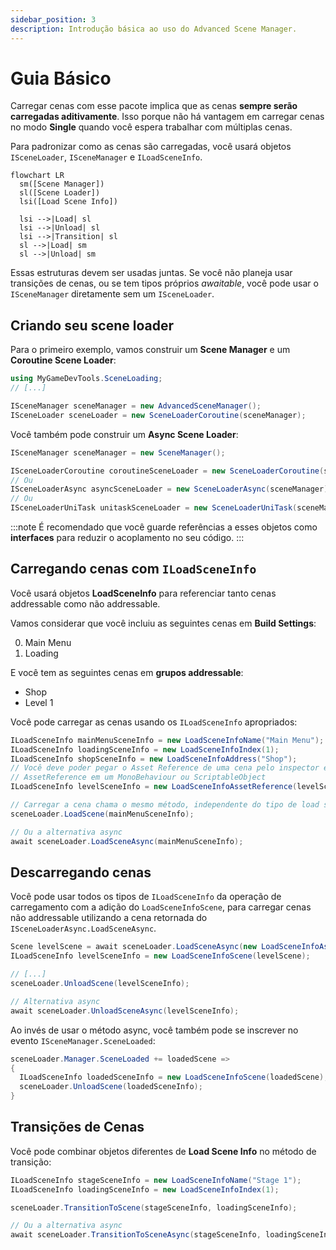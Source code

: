 ```yaml
---
sidebar_position: 3
description: Introdução básica ao uso do Advanced Scene Manager.
---
```


# Guia Básico

Carregar cenas com esse pacote implica que as cenas **sempre serão carregadas aditivamente**. Isso porque não há vantagem em carregar cenas no modo **Single** quando você espera trabalhar com múltiplas cenas.

Para padronizar como as cenas são carregadas, você usará objetos `ISceneLoader`, `ISceneManager` e `ILoadSceneInfo`.

```mermaid
flowchart LR
  sm([Scene Manager])
  sl([Scene Loader])
  lsi([Load Scene Info])

  lsi -->|Load| sl
  lsi -->|Unload| sl
  lsi -->|Transition| sl
  sl -->|Load| sm
  sl -->|Unload| sm
```

Essas estruturas devem ser usadas juntas. Se você não planeja usar transições de cenas, ou se tem tipos próprios _awaitable_, você pode usar o `ISceneManager` diretamente sem um `ISceneLoader`.

## Criando seu scene loader

Para o primeiro exemplo, vamos construir um **Scene Manager** e um **Coroutine Scene Loader**:

```cs
using MyGameDevTools.SceneLoading;
// [...]

ISceneManager sceneManager = new AdvancedSceneManager();
ISceneLoader sceneLoader = new SceneLoaderCoroutine(sceneManager);
```

Você também pode construir um **Async Scene Loader**:

```cs
ISceneManager sceneManager = new SceneManager();

ISceneLoaderCoroutine coroutineSceneLoader = new SceneLoaderCoroutine(sceneManager);
// Ou
ISceneLoaderAsync asyncSceneLoader = new SceneLoaderAsync(sceneManager);
// Ou
ISceneLoaderUniTask unitaskSceneLoader = new SceneLoaderUniTask(sceneManager);
```

:::note
É recomendado que você guarde referências a esses objetos como **interfaces** para reduzir o acoplamento no seu código.
:::

## Carregando cenas com `ILoadSceneInfo`

Você usará objetos **LoadSceneInfo** para referenciar tanto cenas addressable como não addressable.

Vamos considerar que você incluiu as seguintes cenas em **Build Settings**:

0. Main Menu
1. Loading

E você tem as seguintes cenas em **grupos addressable**:

* Shop
* Level 1

Você pode carregar as cenas usando os `ILoadSceneInfo` apropriados:

```cs
ILoadSceneInfo mainMenuSceneInfo = new LoadSceneInfoName("Main Menu");
ILoadSceneInfo loadingSceneInfo = new LoadSceneInfoIndex(1);
ILoadSceneInfo shopSceneInfo = new LoadSceneInfoAddress("Shop");
// Você deve poder pegar o Asset Reference de uma cena pelo inspector expondo um
// AssetReference em um MonoBehaviour ou ScriptableObject
ILoadSceneInfo levelSceneInfo = new LoadSceneInfoAssetReference(levelSceneAssetReference);

// Carregar a cena chama o mesmo método, independente do tipo de load scene info
sceneLoader.LoadScene(mainMenuSceneInfo);

// Ou a alternativa async
await sceneLoader.LoadSceneAsync(mainMenuSceneInfo);
```

## Descarregando cenas

Você pode usar todos os tipos de `ILoadSceneInfo` da operação de carregamento com a adição do `LoadSceneInfoScene`, para carregar cenas não addressable utilizando a cena retornada do `ISceneLoaderAsync.LoadSceneAsync`.

```cs
Scene levelScene = await sceneLoader.LoadSceneAsync(new LoadSceneInfoAssetReference(levelSceneAssetReference));
ILoadSceneInfo levelSceneInfo = new LoadSceneInfoScene(levelScene);

// [...]
sceneLoader.UnloadScene(levelSceneInfo);

// Alternativa async
await sceneLoader.UnloadSceneAsync(levelSceneInfo);
```

Ao invés de usar o método async, você também pode se inscrever no evento `ISceneManager.SceneLoaded`:

```cs
sceneLoader.Manager.SceneLoaded += loadedScene => 
{
  ILoadSceneInfo loadedSceneInfo = new LoadSceneInfoScene(loadedScene);
  sceneLoader.UnloadScene(loadedSceneInfo);
}
```

## Transições de Cenas

Você pode combinar objetos diferentes de **Load Scene Info** no método de transição:

```cs
ILoadSceneInfo stageSceneInfo = new LoadSceneInfoName("Stage 1");
ILoadSceneInfo loadingSceneInfo = new LoadSceneInfoIndex(1);

sceneLoader.TransitionToScene(stageSceneInfo, loadingSceneInfo);

// Ou a alternativa async
await sceneLoader.TransitionToSceneAsync(stageSceneInfo, loadingSceneInfo);
```
